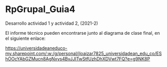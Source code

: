 # RpGrupal_Guia4
Desarrollo actividad 1 y actividad 2, (2021-2)

El informe técnico pueden encontrarse junto al diagrama de clase final, en el siguiente enlace:

https://universidadeaneduco-my.sharepoint.com/:w:/g/personal/jloaizar7825_universidadean_edu_co/EShOOcYAbGZMucn8AgNxys4BvJJITwStfUzhDhXDVwt7FQ?e=g9NK8P
